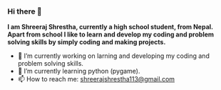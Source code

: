 ### Hi there 👋

<b>I am Shreeraj Shrestha, currently a high school student, from Nepal.<br> Apart from school I like to learn and develop my coding and problem solving skills by simply coding and making projects.</b>

- 🔭 I’m currently working on larning and developing my coding and problem solving skills.
- 🌱 I’m currently learning python (pygame).
- 📫 How to reach me: shreerajshrestha113@gmail.com
